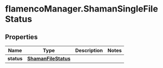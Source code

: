 # flamencoManager.ShamanSingleFileStatus

## Properties

Name | Type | Description | Notes
------------ | ------------- | ------------- | -------------
**status** | [**ShamanFileStatus**](ShamanFileStatus.md) |  | 


